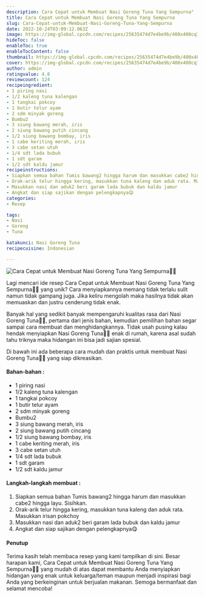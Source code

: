 ```yaml
---
description: Cara Cepat untuk Membuat Nasi Goreng Tuna Yang Sempurna"
title: Cara Cepat untuk Membuat Nasi Goreng Tuna Yang Sempurna
slug: Cara-Cepat-untuk-Membuat-Nasi-Goreng-Tuna-Yang-Sempurna
date: 2022-10-24T03:09:12.063Z
image: https://img-global.cpcdn.com/recipes/25635474d7e4be9b/400x400cq70/photo.jpg
hideToc: false
enableToc: true
enableTocContent: false
thumbnail: https://img-global.cpcdn.com/recipes/25635474d7e4be9b/400x400cq70/photo.jpg
cover: https://img-global.cpcdn.com/recipes/25635474d7e4be9b/400x400cq70/photo.jpg
author: admin
ratingvalue: 4.8
reviewcount: 124
recipeingredient:
- 1 piring nasi
- 1/2 kaleng tuna kalengan
- 1 tangkai pokcoy
- 1 butir telur ayam
- 2 sdm minyak goreng
- Bumbu2
- 3 siung bawang merah, iris
- 2 siung bawang putih cincang
- 1/2 siung bawang bombay, iris
- 1 cabe keriting merah, iris
- 3 cabe setan utuh
- 1/4 sdt lada bubuk
- 1 sdt garam
- 1/2 sdt kaldu jamur
recipeinstructions:
- Siapkan semua bahan Tumis bawang2 hingga harum dan masukkan cabe2 hingga layu. Sisihkan.
- Orak-arik telur hingga kering, masukkan tuna kaleng dan aduk rata. Masukkan irisan pokchoy
- Masukkan nasi dan aduk2 beri garam lada bubuk dan kaldu jamur
- Angkat dan siap sajikan dengan pelengkapnya😋
categories:
- Resep

tags:
- Nasi
- Goreng
- Tuna

katakunci: Nasi Goreng Tuna
recipecuisine: Indonesian

---
```


![Cara Cepat untuk Membuat Nasi Goreng Tuna Yang Sempurna👩‍🍳](https://img-global.cpcdn.com/recipes/25635474d7e4be9b/400x400cq70/photo.jpg)

Lagi mencari ide resep Cara Cepat untuk Membuat Nasi Goreng Tuna Yang Sempurna👩‍🍳 yang unik? Cara menyiapkannya memang tidak terlalu sulit namun tidak gampang juga. Jika keliru mengolah maka hasilnya tidak akan memuaskan dan justru cenderung tidak enak.

Banyak hal yang sedikit banyak mempengaruhi kualitas rasa dari Nasi Goreng Tuna👩‍🍳, pertama dari jenis bahan, kemudian pemilihan bahan segar sampai cara membuat dan menghidangkannya. Tidak usah pusing kalau hendak menyiapkan Nasi Goreng Tuna👩‍🍳 enak di rumah, karena asal sudah tahu triknya maka hidangan ini bisa jadi sajian spesial.

Di bawah ini ada beberapa cara mudah dan praktis untuk membuat Nasi Goreng Tuna👩‍🍳 yang siap dikreasikan.

<!--inarticleads1-->

#### Bahan-bahan :

- 1 piring nasi
- 1/2 kaleng tuna kalengan
- 1 tangkai pokcoy
- 1 butir telur ayam
- 2 sdm minyak goreng
- Bumbu2
- 3 siung bawang merah, iris
- 2 siung bawang putih cincang
- 1/2 siung bawang bombay, iris
- 1 cabe keriting merah, iris
- 3 cabe setan utuh
- 1/4 sdt lada bubuk
- 1 sdt garam
- 1/2 sdt kaldu jamur

<!--inarticleads2-->

#### Langkah-langkah membuat :

1. Siapkan semua bahan Tumis bawang2 hingga harum dan masukkan cabe2 hingga layu. Sisihkan.
1. Orak-arik telur hingga kering, masukkan tuna kaleng dan aduk rata. Masukkan irisan pokchoy
1. Masukkan nasi dan aduk2 beri garam lada bubuk dan kaldu jamur
1. Angkat dan siap sajikan dengan pelengkapnya😋

#### Penutup

Terima kasih telah membaca resep yang kami tampilkan di sini. Besar harapan kami, Cara Cepat untuk Membuat Nasi Goreng Tuna Yang Sempurna👩‍🍳 yang mudah di atas dapat membantu Anda menyiapkan hidangan yang enak untuk keluarga/teman maupun menjadi inspirasi bagi Anda yang berkeinginan untuk berjualan makanan. Semoga bermanfaat dan selamat mencoba!